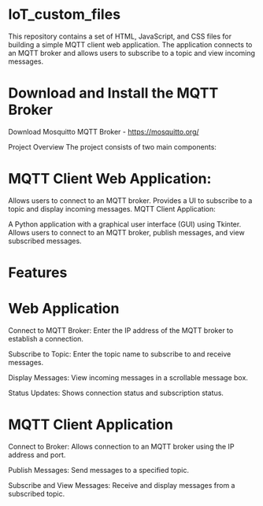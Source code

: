 # IoT_custom_files
This repository contains a set of HTML, JavaScript, and CSS files for building a simple MQTT client web application. The application connects to an MQTT broker and allows users to subscribe to a topic and view incoming messages.

# Download and Install the MQTT Broker
Download Mosquitto MQTT Broker - https://mosquitto.org/

Project Overview
The project consists of two main components:

# MQTT Client Web Application:

Allows users to connect to an MQTT broker.
Provides a UI to subscribe to a topic and display incoming messages.
MQTT Client Application:

A Python application with a graphical user interface (GUI) using Tkinter.
Allows users to connect to an MQTT broker, publish messages, and view subscribed messages.

# Features
# Web Application

Connect to MQTT Broker: Enter the IP address of the MQTT broker to establish a connection.

Subscribe to Topic: Enter the topic name to subscribe to and receive messages.

Display Messages: View incoming messages in a scrollable message box.

Status Updates: Shows connection status and subscription status.

# MQTT Client Application

Connect to Broker: Allows connection to an MQTT broker using the IP address and port.

Publish Messages: Send messages to a specified topic.

Subscribe and View Messages: Receive and display messages from a subscribed topic.


